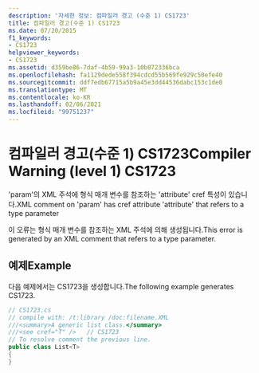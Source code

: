 ```yaml
---
description: '자세한 정보: 컴파일러 경고 (수준 1) CS1723'
title: 컴파일러 경고(수준 1) CS1723
ms.date: 07/20/2015
f1_keywords:
- CS1723
helpviewer_keywords:
- CS1723
ms.assetid: d359be86-7daf-4b59-99a3-10b072336bca
ms.openlocfilehash: fa1129dede558f394cdcd55b569fe929c50efe40
ms.sourcegitcommit: ddf7edb67715a5b9a45e3dd44536dabc153c1de0
ms.translationtype: MT
ms.contentlocale: ko-KR
ms.lasthandoff: 02/06/2021
ms.locfileid: "99751237"
---
```

# <a name="compiler-warning-level-1-cs1723"></a><span data-ttu-id="ac202-103">컴파일러 경고(수준 1) CS1723</span><span class="sxs-lookup"><span data-stu-id="ac202-103">Compiler Warning (level 1) CS1723</span></span>

<span data-ttu-id="ac202-104">'param'의 XML 주석에 형식 매개 변수를 참조하는 'attribute' cref 특성이 있습니다.</span><span class="sxs-lookup"><span data-stu-id="ac202-104">XML comment on 'param' has cref attribute 'attribute' that refers to a type parameter</span></span>  
  
 <span data-ttu-id="ac202-105">이 오류는 형식 매개 변수를 참조하는 XML 주석에 의해 생성됩니다.</span><span class="sxs-lookup"><span data-stu-id="ac202-105">This error is generated by an XML comment that refers to a type parameter.</span></span>  
  
## <a name="example"></a><span data-ttu-id="ac202-106">예제</span><span class="sxs-lookup"><span data-stu-id="ac202-106">Example</span></span>  

 <span data-ttu-id="ac202-107">다음 예제에서는 CS1723을 생성합니다.</span><span class="sxs-lookup"><span data-stu-id="ac202-107">The following example generates CS1723.</span></span>  
  
```csharp  
// CS1723.cs  
// compile with: /t:library /doc:filename.XML  
///<summary>A generic list class.</summary>  
///<see cref="T" />   // CS1723  
// To resolve comment the previous line.  
public class List<T>
{  
}  
```
